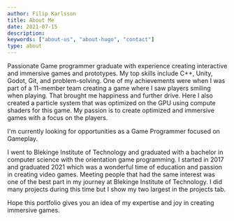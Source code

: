 ```yaml
---
author: Filip Karlsson
title: About Me
date: 2021-07-15
description:
keywords: ["about-us", "about-hugo", "contact"]
type: about
---
```


Passionate Game programmer graduate with experience creating interactive and immersive games and prototypes. My top skills include C++, Unity, Godot, Git, and problem-solving. One of my achievements were when I was part of a 11-member team creating a game where I saw players smiling when playing. That brought me happiness and further drive. Here I also created a particle system that was optimized on the GPU using compute shaders for this game. My passion is to create optimized and immersive games with a focus on the players.

I'm currently looking for opportunities as a Game Programmer focused on Gameplay.

I went to Blekinge Institute of Technology and graduated with a bachelor in computer science with the orientation game programming. I started in 2017 and graduated 2021 which was a wonderful time of education and passion in creating video games. Meeting people that had the same interest was one of the best part in my journey at Blekinge Institute of Technology. I did many projects during this time but I show my two largest in the projects tab.

Hope this portfolio gives you an idea of my expertise and joy in creating immersive games.

